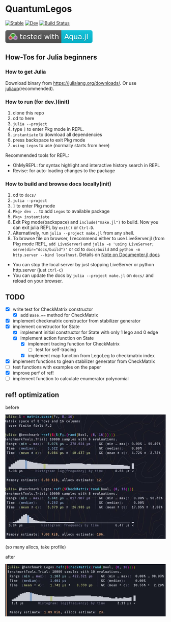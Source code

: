# QuantumLegos

[![Stable](https://img.shields.io/badge/docs-stable-blue.svg)](https://qwjyh.github.io/QuantumLegos.jl/stable/)
[![Dev](https://img.shields.io/badge/docs-dev-blue.svg)](https://qwjyh.github.io/QuantumLegos.jl/dev/)
[![Build Status](https://github.com/qwjyh/QuantumLegos.jl/actions/workflows/CI.yml/badge.svg?branch=main)](https://github.com/qwjyh/QuantumLegos.jl/actions/workflows/CI.yml?query=branch%3Amain)
<!-- [![Coverage](https://codecov.io/gh/qwjyh/QuantumLegos.jl/branch/main/graph/badge.svg)](https://codecov.io/gh/qwjyh/QuantumLegos.jl) -->
[![Aqua](https://raw.githubusercontent.com/JuliaTesting/Aqua.jl/master/badge.svg)](https://github.com/JuliaTesting/Aqua.jl)

## How-Tos for Julia beginners
### How to get Julia
Download binary from https://julialang.org/downloads/.
Or use [juliaup](https://github.com/JuliaLang/juliaup)(recommended).

### How to run (for dev.)(init)
1. clone this repo
2. cd to here
3. `julia --project`
4. type `]` to enter Pkg mode in REPL.
5. `instantiate` to download all dependencies
6. press backspace to exit Pkg mode
7. `using Legos` to use (normally starts from here)

Recommended tools for REPL:
- OhMyREPL: for syntax highlight and interactive history search in REPL
- Revise: for auto-loading changes to the package

### How to build and browse docs locally(init)
1. cd to `docs/`
2. `julia --project`
3. `]` to enter Pkg mode
5. `Pkg> dev ..` to add `Legos` to available package
4. `Pkg> instantiate`
6. Exit Pkg mode(backspace) and `include("make.jl")` to build. Now you can exit julia REPL by `exit()` or `Ctrl-D`.
7. Alternatively, run `julia --project make.jl` from any shell.
8. To browse file on browser, I recommend either to use LiveServer.jl (from Pkg mode REPL, `add LiveServer`) and `julia -e 'using LiveServer; serve(dir="docs/build")'` or cd to `docs/build` and `python -m http.server --bind localhost`. Details on [Note on Documenter.jl docs](https://documenter.juliadocs.org/stable/man/guide/#Building-an-Empty-Document)

- You can stop the local server by just stopping LiveServer or python http.server (just `Ctrl-C`)
- You can update the docs by `julia --project make.jl` on `docs/` and reload on your browser.

## TODO
- [x] write test for CheckMatrix constructor
  - [x] add `Base.==` method for CheckMatrix
- [x] implement checkmatrix constructor from stabilizer generator
- [x] implement constructor for State
  - [x] implement initial constructor for State with only 1 lego and 0 edge
  - [x] implement action function on State
    - [x] implement tracing function for CheckMatrix
      - [ ] test for self-tracing
    - [x] implement map function from LegoLeg to checkmatrix index
- [x] implement functions to glean stabilizer generator from CheckMatrix
- [ ] test functions with examples on the paper
- [x] improve perf of ref!
- [ ] implement function to calculate enumerator polynomial

## ref! optimization
before

![Benchmark of ref! vs AbstractAlgebra.rref](./docs/src/img/bench_ref_vs_aarref.jpg)

(so many allocs, take profile)

after

![Optimized](./docs/src/img/bench_ref_optimized.jpg)
